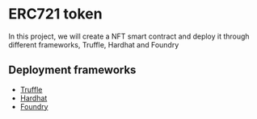 # ERC721 token

In this project, we will create a NFT smart contract and deploy it through different frameworks, Truffle, Hardhat and Foundry

## Deployment frameworks

- [Truffle](truffle/README.md)
- [Hardhat](hardhat/README.md)
- [Foundry](foundry/README.md)
